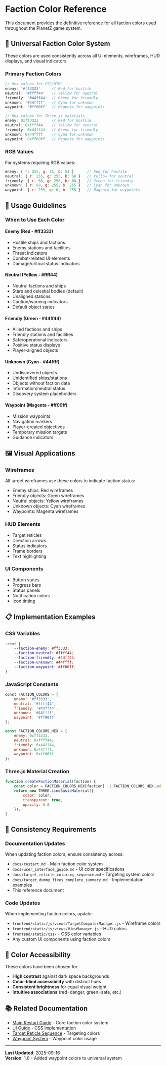 # Faction Color Reference

This document provides the definitive reference for all faction colors used throughout the PlanetZ game system.

## 🎨 **Universal Faction Color System**

These colors are used consistently across all UI elements, wireframes, HUD displays, and visual indicators:

### **Primary Faction Colors**

```javascript
// Hex values for CSS/HTML
enemy: '#ff3333'     // Red for hostile
neutral: '#ffff44'   // Yellow for neutral  
friendly: '#44ff44'  // Green for friendly
unknown: '#44ffff'   // Cyan for unknown
waypoint: '#ff00ff'  // Magenta for waypoints
```

```javascript
// Hex values for Three.js materials
enemy: 0xff3333      // Red for hostile
neutral: 0xffff44    // Yellow for neutral  
friendly: 0x44ff44   // Green for friendly
unknown: 0x44ffff    // Cyan for unknown
waypoint: 0xff00ff   // Magenta for waypoints
```

### **RGB Values**

For systems requiring RGB values:

```javascript
enemy: { r: 255, g: 51, b: 51 }      // Red for hostile
neutral: { r: 255, g: 255, b: 68 }   // Yellow for neutral  
friendly: { r: 68, g: 255, b: 68 }   // Green for friendly
unknown: { r: 68, g: 255, b: 255 }   // Cyan for unknown
waypoint: { r: 255, g: 0, b: 255 }   // Magenta for waypoints
```

## 🎯 **Usage Guidelines**

### **When to Use Each Color**

#### **Enemy (Red - #ff3333)**
- Hostile ships and factions
- Enemy stations and facilities
- Threat indicators
- Combat-related UI elements
- Damage/critical status indicators

#### **Neutral (Yellow - #ffff44)**
- Neutral factions and ships
- Stars and celestial bodies (default)
- Unaligned stations
- Caution/warning indicators
- Default object states

#### **Friendly (Green - #44ff44)**
- Allied factions and ships
- Friendly stations and facilities
- Safe/operational indicators
- Positive status displays
- Player-aligned objects

#### **Unknown (Cyan - #44ffff)**
- Undiscovered objects
- Unidentified ships/stations
- Objects without faction data
- Information/neutral status
- Discovery system placeholders

#### **Waypoint (Magenta - #ff00ff)**
- Mission waypoints
- Navigation markers
- Player-created objectives
- Temporary mission targets
- Guidance indicators

## 🖼️ **Visual Applications**

### **Wireframes**
All target wireframes use these colors to indicate faction status:
- Enemy ships: Red wireframes
- Friendly objects: Green wireframes
- Neutral objects: Yellow wireframes
- Unknown objects: Cyan wireframes
- Waypoints: Magenta wireframes

### **HUD Elements**
- Target reticles
- Direction arrows
- Status indicators
- Frame borders
- Text highlighting

### **UI Components**
- Button states
- Progress bars
- Status panels
- Notification colors
- Icon tinting

## 📋 **Implementation Examples**

### **CSS Variables**
```css
:root {
    --faction-enemy: #ff3333;
    --faction-neutral: #ffff44;
    --faction-friendly: #44ff44;
    --faction-unknown: #44ffff;
    --faction-waypoint: #ff00ff;
}
```

### **JavaScript Constants**
```javascript
const FACTION_COLORS = {
    enemy: '#ff3333',
    neutral: '#ffff44',
    friendly: '#44ff44',
    unknown: '#44ffff',
    waypoint: '#ff00ff'
};

const FACTION_COLORS_HEX = {
    enemy: 0xff3333,
    neutral: 0xffff44,
    friendly: 0x44ff44,
    unknown: 0x44ffff,
    waypoint: 0xff00ff
};
```

### **Three.js Material Creation**
```javascript
function createFactionMaterial(faction) {
    const color = FACTION_COLORS_HEX[faction] || FACTION_COLORS_HEX.unknown;
    return new THREE.LineBasicMaterial({
        color: color,
        transparent: true,
        opacity: 0.8
    });
}
```

## 🔧 **Consistency Requirements**

### **Documentation Updates**
When updating faction colors, ensure consistency across:
- `docs/restart.md` - Main faction color system
- `docs/user_interface_guide.md` - UI color specifications
- `docs/target_reticle_coloring_sequence.md` - Targeting system colors
- `docs/target_dummy_fixes_complete_summary.md` - Implementation examples
- This reference document

### **Code Updates**
When implementing faction colors, update:
- `frontend/static/js/views/TargetComputerManager.js` - Wireframe colors
- `frontend/static/js/views/ViewManager.js` - HUD colors
- `frontend/static/css/` - CSS color variables
- Any custom UI components using faction colors

## 🎨 **Color Accessibility**

These colors have been chosen for:
- **High contrast** against dark space backgrounds
- **Color-blind accessibility** with distinct hues
- **Consistent brightness** for equal visual weight
- **Intuitive associations** (red=danger, green=safe, etc.)

## 📚 **Related Documentation**

- [Main Restart Guide](restart.md) - Core faction color system
- [UI Guide](user_interface_guide.md) - CSS implementation
- [Target Reticle Sequence](target_reticle_coloring_sequence.md) - Targeting colors
- [Waypoint System](waypoint_system_sequence_diagram.md) - Waypoint color usage

---

**Last Updated**: 2025-09-16  
**Version**: 1.0 - Added waypoint colors to universal system
